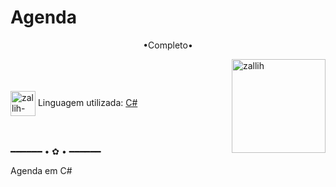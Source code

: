 # Agenda

<p align="middle">•Completo•</p>

<img align="right" alt="zallih" width="150" src="https://github.com/zallih/Images/blob/main/zally.png?raw=true">
  <br><br>
<div style="display: inline_block"><br>
 
  <img align="center" alt="zallih-css" height="40" width="40" src="https://cdn.prod.website-files.com/5aa7081220a301f2a3644f3b/5c363b1f43fb7bbc94f002c3_Website_Reporting%20Language%20Icons_Csharp.png">
  Linguagem utilizada: <a href="#">C#</a><br><br>

  <br>

  <p align="center">
 
━━━━━━ • ✿ • ━━━━━━
  </p>
  
  <p>
  Agenda em C#

  </p>
